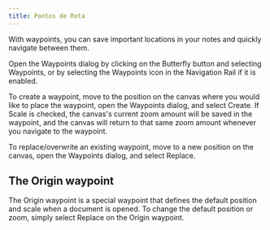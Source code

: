 ```yaml
---
title: Pontos de Rota
---
```


With waypoints, you can save important locations in your notes and quickly navigate between them.

Open the Waypoints dialog by clicking on the Butterfly button and selecting Waypoints, or by selecting the Waypoints icon in the Navigation Rail if it is enabled.

To create a waypoint, move to the position on the canvas where you would like to place the waypoint, open the Waypoints dialog, and select Create. If Scale is checked, the canvas's current zoom amount will be saved in the waypoint, and the canvas will return to that same zoom amount whenever you navigate to the waypoint.

To replace/overwrite an existing waypoint, move to a new position on the canvas, open the Waypoints dialog, and select Replace.

## The Origin waypoint

The Origin waypoint is a special waypoint that defines the default position and scale when a document is opened. To change the default position or zoom, simply select Replace on the Origin waypoint.